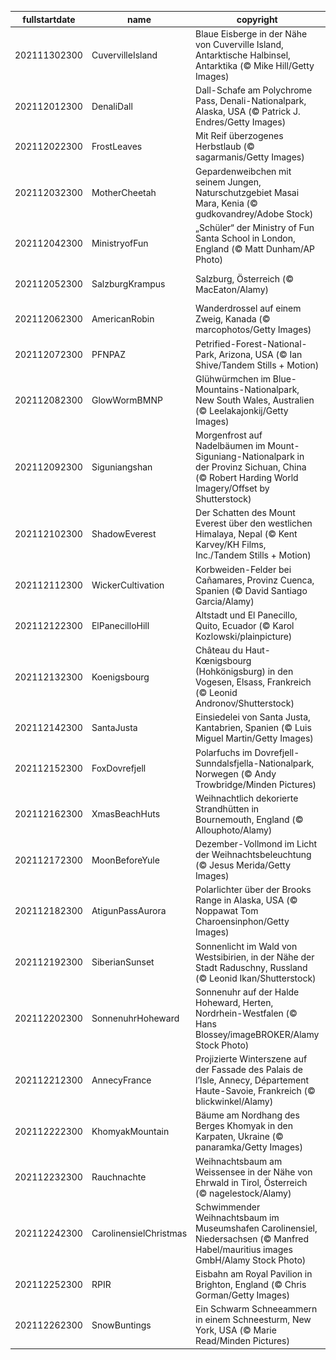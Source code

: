 |fullstartdate|name|copyright|title|image|
|--|--|--|--|--|
202111302300|CuvervilleIsland|Blaue Eisberge in der Nähe von Cuverville Island, Antarktische Halbinsel, Antarktika (© Mike Hill/Getty Images)|Der Kontinent, der uns allen gehört|![](/de-DE/2021/12/202111302300CuvervilleIsland.jpg)|
202112012300|DenaliDall|Dall-Schafe am Polychrome Pass, Denali-Nationalpark, Alaska, USA (© Patrick J. Endres/Getty Images)|Ein großer Jahrestag im größten US-Bundesstaat|![](/de-DE/2021/12/202112012300DenaliDall.jpg)|
202112022300|FrostLeaves|Mit Reif überzogenes Herbstlaub (© sagarmanis/Getty Images)|Reif für den Winter?|![](/de-DE/2021/12/202112022300FrostLeaves.jpg)|
202112032300|MotherCheetah|Gepardenweibchen mit seinem Jungen, Naturschutzgebiet Masai Mara, Kenia (© gudkovandrey/Adobe Stock)|Das schnellste Landtier der Welt|![](/de-DE/2021/12/202112032300MotherCheetah.jpg)|
202112042300|MinistryofFun|„Schüler“ der Ministry of Fun Santa School in London, England (© Matt Dunham/AP Photo)|Schule für Nikoläuse und Weihnachtsmänner|![](/de-DE/2021/12/202112042300MinistryofFun.jpg)|
202112052300|SalzburgKrampus|Salzburg, Österreich (© MacEaton/Alamy)|Mozartstadt und UNESCO-Weltkulturerbe|![](/de-DE/2021/12/202112052300SalzburgKrampus.jpg)|
202112062300|AmericanRobin|Wanderdrossel auf einem Zweig, Kanada (© marcophotos/Getty Images)|Nordamerikas größte Drosselart|![](/de-DE/2021/12/202112062300AmericanRobin.jpg)|
202112072300|PFNPAZ|Petrified-Forest-National-Park, Arizona, USA (© Ian Shive/Tandem Stills + Motion)|Der „Versteinerte Wald“|![](/de-DE/2021/12/202112072300PFNPAZ.jpg)|
202112082300|GlowWormBMNP|Glühwürmchen im Blue-Mountains-Nationalpark, New South Wales, Australien (© Leelakajonkij/Getty Images)|Vorhang auf, Spot an!|![](/de-DE/2021/12/202112082300GlowWormBMNP.jpg)|
202112092300|Siguniangshan|Morgenfrost auf Nadelbäumen im Mount-Siguniang-Nationalpark in der Provinz Sichuan, China (© Robert Harding World Imagery/Offset by Shutterstock)|Vier Schwestern, Tausende von Bäumen|![](/de-DE/2021/12/202112092300Siguniangshan.jpg)|
202112102300|ShadowEverest|Der Schatten des Mount Everest über den westlichen Himalaya, Nepal (© Kent Karvey/KH Films, Inc./Tandem Stills + Motion)|Nachhaltige Gipfelerlebnisse|![](/de-DE/2021/12/202112102300ShadowEverest.jpg)|
202112112300|WickerCultivation|Korbweiden-Felder bei Cañamares, Provinz Cuenca, Spanien (© David Santiago Garcia/Alamy)|Ausgangsmaterial für eine alte Handwerkskunst|![](/de-DE/2021/12/202112112300WickerCultivation.jpg)|
202112122300|ElPanecilloHill|Altstadt und El Panecillo, Quito, Ecuador (© Karol Kozlowski/plainpicture)|¿Qué pasa, Quito?|![](/de-DE/2021/12/202112122300ElPanecilloHill.jpg)|
202112132300|Koenigsbourg|Château du Haut-Kœnigsbourg (Hohkönigsburg) in den Vogesen, Elsass, Frankreich (© Leonid Andronov/Shutterstock)|Besuchermagnet in den Vogesen|![](/de-DE/2021/12/202112132300Koenigsbourg.jpg)|
202112142300|SantaJusta|Einsiedelei von Santa Justa, Kantabrien, Spanien (© Luis Miguel Martin/Getty Images)|Einsiedelei am Golf von Biskaya|![](/de-DE/2021/12/202112142300SantaJusta.jpg)|
202112152300|FoxDovrefjell|Polarfuchs im Dovrefjell-Sunndalsfjella-Nationalpark, Norwegen (© Andy Trowbridge/Minden Pictures)|Jahreszeitenwechsel bedeutet Fellwechsel|![](/de-DE/2021/12/202112152300FoxDovrefjell.jpg)|
202112162300|XmasBeachHuts|Weihnachtlich dekorierte Strandhütten in Bournemouth, England (© Allouphoto/Alamy)|Vorweihnachtszeit am Strand|![](/de-DE/2021/12/202112162300XmasBeachHuts.jpg)|
202112172300|MoonBeforeYule|Dezember-Vollmond im Licht der Weihnachtsbeleuchtung (© Jesus Merida/Getty Images)|Vollmond im Dezember|![](/de-DE/2021/12/202112172300MoonBeforeYule.jpg)|
202112182300|AtigunPassAurora|Polarlichter über der Brooks Range in Alaska, USA (© Noppawat Tom Charoensinphon/Getty Images)|Lichtspiele auf einer einsamen Landstraße|![](/de-DE/2021/12/202112182300AtigunPassAurora.jpg)|
202112192300|SiberianSunset|Sonnenlicht im Wald von Westsibirien, in der Nähe der Stadt Raduschny, Russland (© Leonid Ikan/Shutterstock)|Sonnenstrahlen auf sibirischem Schnee|![](/de-DE/2021/12/202112192300SiberianSunset.jpg)|
202112202300|SonnenuhrHoheward|Sonnenuhr auf der Halde Hoheward, Herten, Nordrhein-Westfalen (© Hans Blossey/imageBROKER/Alamy Stock Photo)|Heute ist der kürzeste Tag des Jahres|![](/de-DE/2021/12/202112202300SonnenuhrHoheward.jpg)|
202112212300|AnnecyFrance|Projizierte Winterszene auf der Fassade des Palais de l’Isle, Annecy, Département Haute-Savoie, Frankreich (© blickwinkel/Alamy)|Alpenstadt in vorweihnachtlichem Glanz|![](/de-DE/2021/12/202112212300AnnecyFrance.jpg)|
202112222300|KhomyakMountain|Bäume am Nordhang des Berges Khomyak in den Karpaten, Ukraine (© panaramka/Getty Images)|„Weihnachtsbäume“ in den Karpaten|![](/de-DE/2021/12/202112222300KhomyakMountain.jpg)|
202112232300|Rauchnachte|Weihnachtsbaum am Weissensee in der Nähe von Ehrwald in Tirol, Österreich (© nagelestock/Alamy)|„O Tannenbaum, o Tannenbaum“|![](/de-DE/2021/12/202112232300Rauchnachte.jpg)|
202112242300|CarolinensielChristmas|Schwimmender Weihnachtsbaum im Museumshafen Carolinensiel, Niedersachsen (© Manfred Habel/mauritius images GmbH/Alamy Stock Photo)|Frohe Weihnachten!|![](/de-DE/2021/12/202112242300CarolinensielChristmas.jpg)|
202112252300|RPIR|Eisbahn am Royal Pavilion in Brighton, England (© Chris Gorman/Getty Images)|Happy Boxing Day!|![](/de-DE/2021/12/202112252300RPIR.jpg)|
202112262300|SnowBuntings|Ein Schwarm Schneeammern in einem Schneesturm, New York, USA (© Marie Read/Minden Pictures)|Schlechte Sicht? Abstand halten!|![](/de-DE/2021/12/202112262300SnowBuntings.jpg)|
